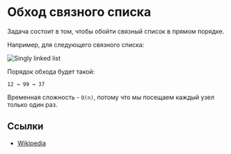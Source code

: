 # Обход связного списка

Задача состоит в том, чтобы обойти связный список в прямом порядке.

Например, для следующего связного списка:

![Singly linked list](https://upload.wikimedia.org/wikipedia/commons/6/6d/Singly-linked-list.svg)

Порядок обхода будет такой:

```text
12 → 99 → 37
```

Временная сложность - `O(n)`, потому что мы посещаем каждый узел только один раз.

## Ссылки

- [Wikipedia](https://ru.wikipedia.org/wiki/%D0%A1%D0%B2%D1%8F%D0%B7%D0%BD%D1%8B%D0%B9_%D1%81%D0%BF%D0%B8%D1%81%D0%BE%D0%BA)
